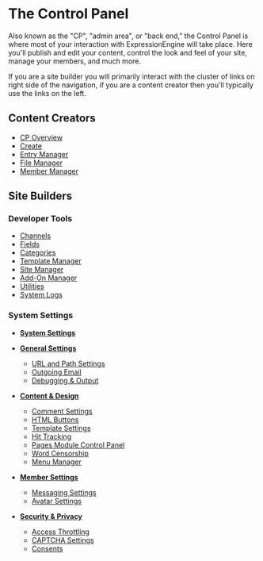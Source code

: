 <!--
    This source file is part of the open source project
    ExpressionEngine User Guide (https://github.com/ExpressionEngine/ExpressionEngine-User-Guide)

    @link      https://expressionengine.com/
    @copyright Copyright (c) 2003-2020, Packet Tide, LLC (https://packettide.com)
    @license   https://expressionengine.com/license Licensed under Apache License, Version 2.0
-->

# The Control Panel

Also known as the "CP", "admin area", or "back end," the Control Panel is where most of your interaction with ExpressionEngine will take place. Here you'll publish and edit your content, control the look and feel of your site, manage your members, and much more.

If you are a site builder you will primarily interact with the cluster of links on right side of the navigation, if you are a content creator then you'll typically use the links on the left.

## Content Creators

- [CP Overview](control-panel/overview.md)
- [Create](control-panel/create.md)
- [Entry Manager](control-panel/entry-manager.md)
- [File Manager](control-panel/file-manager/file-manager.md)
- [Member Manager](control-panel/member-manager.md)

## Site Builders

### Developer Tools

- [Channels](control-panel/channels.md)
- [Fields](control-panel/field-manager/field-manager-settings.md)
- [Categories](control-panel/categories.md)
- [Template Manager](control-panel/template-manager.md)
- [Site Manager](msm/overview.md)
- [Add-On Manager](control-panel/addons-manager.md)
- [Utilities](control-panel/utilities.md)
- [System Logs](control-panel/system-logs.md)

### System Settings

- **[System Settings](control-panel/settings/index.md)**

- **[General Settings](control-panel/settings/general.md)**

  - [URL and Path Settings](control-panel/settings/urls.md)
  - [Outgoing Email](control-panel/settings/email.md)
  - [Debugging & Output](control-panel/settings/debug-output.md)

- **[Content & Design](control-panel/settings/content-design.md)**

  - [Comment Settings](control-panel/settings/comments.md)
  - [HTML Buttons](control-panel/settings/html-buttons.md)
  - [Template Settings](control-panel/settings/template.md)
  - [Hit Tracking](control-panel/settings/hit-tracking.md)
  - [Pages Module Control Panel](add-ons/pages.md#control-panel)
  - [Word Censorship](control-panel/settings/word-censor.md)
  - [Menu Manager](control-panel/settings/menu-manager.md)

- **[Member Settings](control-panel/settings/members.md)**

  - [Messaging Settings](control-panel/settings/messages.md)
  - [Avatar Settings](control-panel/settings/avatars.md)

- **[Security & Privacy](control-panel/settings/security-privacy.md)**
  - [Access Throttling](control-panel/settings/throttling.md)
  - [CAPTCHA Settings](control-panel/settings/captcha.md)
  - [Consents](control-panel/settings/consents.md)
